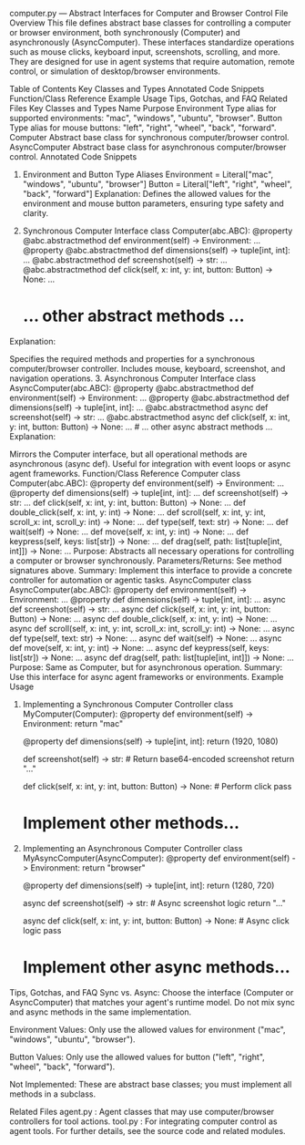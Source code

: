 computer.py — Abstract Interfaces for Computer and Browser Control
File Overview
This file defines abstract base classes for controlling a computer or browser environment, both synchronously (Computer) and asynchronously (AsyncComputer). These interfaces standardize operations such as mouse clicks, keyboard input, screenshots, scrolling, and more. They are designed for use in agent systems that require automation, remote control, or simulation of desktop/browser environments.

Table of Contents
Key Classes and Types
Annotated Code Snippets
Function/Class Reference
Example Usage
Tips, Gotchas, and FAQ
Related Files
Key Classes and Types
Name	Purpose
Environment	Type alias for supported environments: "mac", "windows", "ubuntu", "browser".
Button	Type alias for mouse buttons: "left", "right", "wheel", "back", "forward".
Computer	Abstract base class for synchronous computer/browser control.
AsyncComputer	Abstract base class for asynchronous computer/browser control.
Annotated Code Snippets
1. Environment and Button Type Aliases
Environment = Literal["mac", "windows", "ubuntu", "browser"]
Button = Literal["left", "right", "wheel", "back", "forward"]
Explanation:
Defines the allowed values for the environment and mouse button parameters, ensuring type safety and clarity.

2. Synchronous Computer Interface
class Computer(abc.ABC):
    @property
    @abc.abstractmethod
    def environment(self) -> Environment: ...
    @property
    @abc.abstractmethod
    def dimensions(self) -> tuple[int, int]: ...
    @abc.abstractmethod
    def screenshot(self) -> str: ...
    @abc.abstractmethod
    def click(self, x: int, y: int, button: Button) -> None: ...
    # ... other abstract methods ...
Explanation:

Specifies the required methods and properties for a synchronous computer/browser controller.
Includes mouse, keyboard, screenshot, and navigation operations.
3. Asynchronous Computer Interface
class AsyncComputer(abc.ABC):
    @property
    @abc.abstractmethod
    def environment(self) -> Environment: ...
    @property
    @abc.abstractmethod
    def dimensions(self) -> tuple[int, int]: ...
    @abc.abstractmethod
    async def screenshot(self) -> str: ...
    @abc.abstractmethod
    async def click(self, x: int, y: int, button: Button) -> None: ...
    # ... other async abstract methods ...
Explanation:

Mirrors the Computer interface, but all operational methods are asynchronous (async def).
Useful for integration with event loops or async agent frameworks.
Function/Class Reference
Computer
class Computer(abc.ABC):
    @property
    def environment(self) -> Environment: ...
    @property
    def dimensions(self) -> tuple[int, int]: ...
    def screenshot(self) -> str: ...
    def click(self, x: int, y: int, button: Button) -> None: ...
    def double_click(self, x: int, y: int) -> None: ...
    def scroll(self, x: int, y: int, scroll_x: int, scroll_y: int) -> None: ...
    def type(self, text: str) -> None: ...
    def wait(self) -> None: ...
    def move(self, x: int, y: int) -> None: ...
    def keypress(self, keys: list[str]) -> None: ...
    def drag(self, path: list[tuple[int, int]]) -> None: ...
Purpose: Abstracts all necessary operations for controlling a computer or browser synchronously.
Parameters/Returns: See method signatures above.
Summary: Implement this interface to provide a concrete controller for automation or agentic tasks.
AsyncComputer
class AsyncComputer(abc.ABC):
    @property
    def environment(self) -> Environment: ...
    @property
    def dimensions(self) -> tuple[int, int]: ...
    async def screenshot(self) -> str: ...
    async def click(self, x: int, y: int, button: Button) -> None: ...
    async def double_click(self, x: int, y: int) -> None: ...
    async def scroll(self, x: int, y: int, scroll_x: int, scroll_y: int) -> None: ...
    async def type(self, text: str) -> None: ...
    async def wait(self) -> None: ...
    async def move(self, x: int, y: int) -> None: ...
    async def keypress(self, keys: list[str]) -> None: ...
    async def drag(self, path: list[tuple[int, int]]) -> None: ...
Purpose: Same as Computer, but for asynchronous operation.
Summary: Use this interface for async agent frameworks or environments.
Example Usage
1. Implementing a Synchronous Computer Controller
class MyComputer(Computer):
    @property
    def environment(self) -> Environment:
        return "mac"

    @property
    def dimensions(self) -> tuple[int, int]:
        return (1920, 1080)

    def screenshot(self) -> str:
        # Return base64-encoded screenshot
        return "..."

    def click(self, x: int, y: int, button: Button) -> None:
        # Perform click
        pass

    # Implement other methods...
2. Implementing an Asynchronous Computer Controller
class MyAsyncComputer(AsyncComputer):
    @property
    def environment(self) -> Environment:
        return "browser"

    @property
    def dimensions(self) -> tuple[int, int]:
        return (1280, 720)

    async def screenshot(self) -> str:
        # Async screenshot logic
        return "..."

    async def click(self, x: int, y: int, button: Button) -> None:
        # Async click logic
        pass

    # Implement other async methods...
Tips, Gotchas, and FAQ
Sync vs. Async:
Choose the interface (Computer or AsyncComputer) that matches your agent's runtime model. Do not mix sync and async methods in the same implementation.

Environment Values:
Only use the allowed values for environment ("mac", "windows", "ubuntu", "browser").

Button Values:
Only use the allowed values for button ("left", "right", "wheel", "back", "forward").

Not Implemented:
These are abstract base classes; you must implement all methods in a subclass.

Related Files
agent.py
: Agent classes that may use computer/browser controllers for tool actions.
tool.py
: For integrating computer control as agent tools.
For further details, see the source code and related modules.